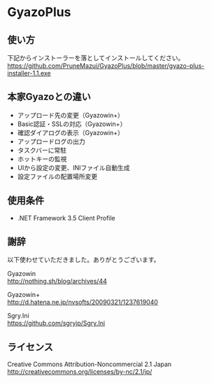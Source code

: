 # GyazoPlus

## 使い方

下記からインストーラーを落としてインストールしてください。  
https://github.com/PruneMazui/GyazoPlus/blob/master/gyazo-plus-installer-1.1.exe

## 本家Gyazoとの違い

* アップロード先の変更（Gyazowin+）
* Basic認証・SSLの対応（Gyazowin+）
* 確認ダイアログの表示（Gyazowin+）
* アップロードログの出力
* タスクバーに常駐
* ホットキーの監視
* UIから設定の変更、INIファイル自動生成
* 設定ファイルの配置場所変更

## 使用条件

* .NET Framework 3.5 Client Profile

## 謝辞

以下使わせていただきました。ありがとうございます。

Gyazowin  
http://nothing.sh/blog/archives/44

Gyazowin+  
http://d.hatena.ne.jp/nvsofts/20090321/1237619040

Sgry.Ini  
https://github.com/sgryjp/Sgry.Ini

## ライセンス

Creative Commons Attribution-Noncommercial 2.1 Japan  
http://creativecommons.org/licenses/by-nc/2.1/jp/
